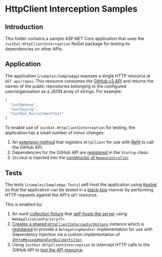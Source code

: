 # HttpClient Interception Samples

## Introduction

This folder contains a sample ASP.NET Core application that uses the `JustEat.HttpClientInterception` NuGet package for testing its dependencies on other APIs.

## Application

The application (`/samples/SampleApp`) exposes a single HTTP resource at `GET api/repos`.
This resource consumes the [GitHub v3 API](https://developer.github.com/v3/) and returns the names of the public repositories belonging to the configured user/organisation as a JSON array of strings. For example:

```json
[
  "JustBehave",
  "JustSaying",
  "JustEat.RecruitmentTest"
]
```

To enable use of `JustEat.HttpClientInterception` for testing, the application has a small number of minor changes:

1. An [extension method](https://github.com/justeat/httpclient-interception/blob/63e27420c35f66bd4953184586fa10a4762b4bca/samples/SampleApp/Extensions/HttpClientExtensions.cs#L18-L28) that registers `HttpClient` for use with [Refit](https://github.com/paulcbetts/refit) to call the GitHub API.
1. Dependencies for the GitHub API are [registered](https://github.com/justeat/httpclient-interception/blob/63e27420c35f66bd4953184586fa10a4762b4bca/samples/SampleApp/Startup.cs#L24) in the `Startup` class.
1. `IGitHub` is injected into the [constructor of `ReposController`](https://github.com/justeat/httpclient-interception/blob/63e27420c35f66bd4953184586fa10a4762b4bca/samples/SampleApp/Controllers/ReposController.cs#L18)

## Tests

The tests (`/samples/SampleApp.Tests`) self-host the application using [Kestrel](https://github.com/aspnet/KestrelHttpServer) so that the application can be tested in a [black-box](https://en.wikipedia.org/wiki/Black-box_testing) manner by performing HTTP requests against the API's `GET` resource.

This is enabled by:

1. An xunit [collection fixture](https://github.com/justeat/httpclient-interception/blob/63e27420c35f66bd4953184586fa10a4762b4bca/samples/SampleApp.Tests/HttpServerCollection.cs#L8-L9) that [self-hosts the server](https://github.com/justeat/httpclient-interception/blob/63e27420c35f66bd4953184586fa10a4762b4bca/samples/SampleApp.Tests/HttpServerFixture.cs#L25-L38) using `WebApplicationFactory<T>`.
1. [Creates a shared `HttpClientInterceptorOptions`](https://github.com/justeat/httpclient-interception/blob/63e27420c35f66bd4953184586fa10a4762b4bca/samples/SampleApp.Tests/HttpServerFixture.cs#L20) instance which is [registered](https://github.com/justeat/httpclient-interception/blob/63e27420c35f66bd4953184586fa10a4762b4bca/samples/SampleApp.Tests/HttpServerFixture.cs#L27-L30) to provide a `DelegatingHandler` implementation for use with Dependency Injection via a custom implementation of [`IHttpMessageHandlerBuilderFilter`](https://github.com/justeat/httpclient-interception/blob/63e27420c35f66bd4953184586fa10a4762b4bca/samples/SampleApp.Tests/HttpServerFixture.cs#L40-L65).
1. Using `JustEat.HttpClientInterception` to intercept HTTP calls to the GitHub API to [test the API resource](https://github.com/justeat/httpclient-interception/blob/63e27420c35f66bd4953184586fa10a4762b4bca/samples/SampleApp.Tests/ReposTests.cs#L15-L75).
